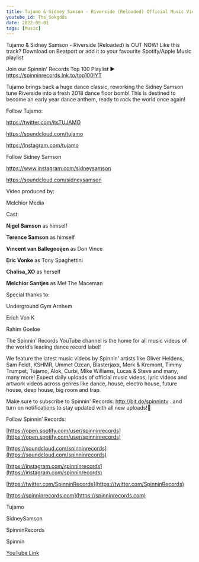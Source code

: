 ```yaml
---
title: Tujamo & Sidney Samson - Riverside (Reloaded) Official Music Video
youtube_id: Ths_Sokgdds
date: 2022-09-01
tags: [Music]
---
```

Tujamo & Sidney Samson - Riverside (Reloaded) is OUT NOW! Like this track? Download on Beatport or add it to your favourite Spotify/Apple Music playlist 


Join our Spinnin' Records Top 100 Playlist ► https://spinninrecords.lnk.to/top100!YT


Tujamo brings back a huge dance classic, reworking the Sidney Samson tune Riverside into a fresh 2018 dance floor bomb! This is destined to become an early year dance anthem, ready to rock the world once again!


Follow Tujamo:

https://twitter.com/itsTUJAMO

https://soundcloud.com/tujamo

https://instagram.com/tujamo


Follow Sidney Samson

https://www.instagram.com/sidneysamson

https://soundcloud.com/sidneysamson


Video produced by: 

Melchior Media


Cast: 

**Nigel Samson** as himself 

**Terence Samson** as himself 

**Vincent van Ballegooijen** as Don Vince

**Eric Vonke** as Tony Spaghettini 

**Chalisa_XO** as herself 

**Melchior Santjes** as Mel The Maceman


Special thanks to:

Underground Gym Arnhem

Erich Von K

Rahim Goeloe

The Spinnin’ Records YouTube channel is the home for all music videos of the world’s leading dance record label!

We feature the latest music videos by Spinnin’ artists like Oliver Heldens, Sam Feldt, KSHMR, Ummet Ozcan, Blasterjaxx, Merk & Kremont, Timmy Trumpet, Tujamo, Alok, Curbi, Mike Williams, Lucas & Steve and many, many more! Expect daily uploads of official music videos, lyric videos and artwork videos across genres like dance, house, electro house, future house, deep house, big room and trap.

Make sure to subscribe to Spinnin' Records: http://bit.do/spinnintv 
..and turn on notifications to stay updated with all new uploads!🔔


Follow Spinnin’ Records:

[https://open.spotify.com/user/spinninrecords](https://open.spotify.com/user/spinninrecords)

[https://soundcloud.com/spinninrecords](https://soundcloud.com/spinninrecords)

[https://instagram.com/spinninrecords](https://instagram.com/spinninrecords)

[https://twitter.com/SpinninRecords](https://twitter.com/SpinninRecords)

[https://spinninrecords.com](https://spinninrecords.com)


Tujamo

SidneySamson

SpinninRecords

Spinnin

[YouTube Link](https://www.youtube.com/watch?v=Ths_Sokgdds)
